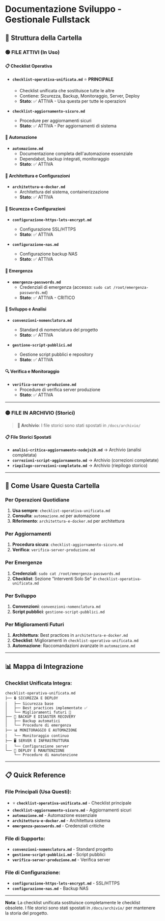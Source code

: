 # Documentazione Sviluppo - Gestionale Fullstack

## 📁 Struttura della Cartella

### 🟢 FILE ATTIVI (In Uso)

#### 📋 Checklist Operativa
- **`checklist-operativa-unificata.md`** ⭐ **PRINCIPALE**
  - Checklist unificata che sostituisce tutte le altre
  - Contiene: Sicurezza, Backup, Monitoraggio, Server, Deploy
  - **Stato**: ✅ ATTIVA - Usa questa per tutte le operazioni

- **`checklist-aggiornamento-sicuro.md`**
  - Procedure per aggiornamenti sicuri
  - **Stato**: ✅ ATTIVA - Per aggiornamenti di sistema

#### 🔧 Automazione
- **`automazione.md`**
  - Documentazione completa dell'automazione essenziale
  - Dependabot, backup integrati, monitoraggio
  - **Stato**: ✅ ATTIVA

#### 🐳 Architettura e Configurazioni
- **`architettura-e-docker.md`**
  - Architettura del sistema, containerizzazione
  - **Stato**: ✅ ATTIVA

#### 🔐 Sicurezza e Configurazioni
- **`configurazione-https-lets-encrypt.md`**
  - Configurazione SSL/HTTPS
  - **Stato**: ✅ ATTIVA

- **`configurazione-nas.md`**
  - Configurazione backup NAS
  - **Stato**: ✅ ATTIVA

#### 🚨 Emergenza
- **`emergenza-passwords.md`**
  - Credenziali di emergenza (accesso: `sudo cat /root/emergenza-passwords.md`)
  - **Stato**: ✅ ATTIVA - CRITICO

#### 📝 Sviluppo e Analisi
- **`convenzioni-nomenclatura.md`**
  - Standard di nomenclatura del progetto
  - **Stato**: ✅ ATTIVA

- **`gestione-script-pubblici.md`**
  - Gestione script pubblici e repository
  - **Stato**: ✅ ATTIVA

#### 🔍 Verifica e Monitoraggio
- **`verifica-server-produzione.md`**
  - Procedure di verifica server produzione
  - **Stato**: ✅ ATTIVA

---

### 🟡 FILE IN ARCHIVIO (Storici)

> **📁 Archivio**: I file storici sono stati spostati in `/docs/archivio/`

#### 📋 File Storici Spostati
- **`analisi-critica-aggiornamento-nodejs20.md`** → Archivio (analisi completata)
- **`correzioni-script-aggiornamento.md`** → Archivio (correzioni completate)
- **`riepilogo-correzioni-completate.md`** → Archivio (riepilogo storico)

---

## 🎯 Come Usare Questa Cartella

### Per Operazioni Quotidiane
1. **Usa sempre**: `checklist-operativa-unificata.md`
2. **Consulta**: `automazione.md` per automazione
3. **Riferimento**: `architettura-e-docker.md` per architettura

### Per Aggiornamenti
1. **Procedura sicura**: `checklist-aggiornamento-sicuro.md`
2. **Verifica**: `verifica-server-produzione.md`

### Per Emergenze
1. **Credenziali**: `sudo cat /root/emergenza-passwords.md`
2. **Checklist**: Sezione "Interventi Solo Se" in `checklist-operativa-unificata.md`

### Per Sviluppo
1. **Convenzioni**: `convenzioni-nomenclatura.md`
2. **Script pubblici**: `gestione-script-pubblici.md`

### Per Miglioramenti Futuri
1. **Architettura**: Best practices in `architettura-e-docker.md`
2. **Checklist**: Miglioramenti in `checklist-operativa-unificata.md`
3. **Automazione**: Raccomandazioni avanzate in `automazione.md`

---

## 📊 Mappa di Integrazione

### Checklist Unificata Integra:

```
checklist-operativa-unificata.md
├── 🔒 SICUREZZA E DEPLOY
│   ├── Sicurezza base
│   ├── Best practices implementate ✅
│   └── Miglioramenti futuri 🔄
├── 💾 BACKUP E DISASTER RECOVERY
│   ├── Backup automatici
│   └── Procedure di emergenza
├── 📊 MONITORAGGIO E AUTOMAZIONE
│   └── Monitoraggio continuo
├── 🖥️ SERVER E INFRASTRUTTURA
│   └── Configurazione server
└── 🚀 DEPLOY E MANUTENZIONE
    └── Procedure di manutenzione
```

---

## 📋 Quick Reference

### File Principali (Usa Questi):
- ⭐ **`checklist-operativa-unificata.md`** - Checklist principale
- **`checklist-aggiornamento-sicuro.md`** - Aggiornamenti sicuri
- **`automazione.md`** - Automazione essenziale
- **`architettura-e-docker.md`** - Architettura sistema
- **`emergenza-passwords.md`** - Credenziali critiche

### File di Supporto:
- **`convenzioni-nomenclatura.md`** - Standard progetto
- **`gestione-script-pubblici.md`** - Script pubblici
- **`verifica-server-produzione.md`** - Verifica server

### File di Configurazione:
- **`configurazione-https-lets-encrypt.md`** - SSL/HTTPS
- **`configurazione-nas.md`** - Backup NAS

---

**Nota**: La checklist unificata sostituisce completamente le checklist obsolete. I file storici sono stati spostati in `/docs/archivio/` per mantenere la storia del progetto. 